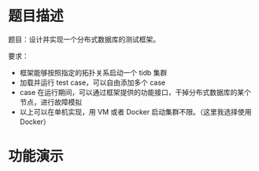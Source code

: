 # 题目描述

题目：设计并实现一个分布式数据库的测试框架。



要求：

- 框架能够按照指定的拓扑关系启动一个 tidb 集群
- 加载并运行 test case，可以自由添加多个 case
- case 在运行期间，可以通过框架提供的功能接口，干掉分布式数据库的某个节点，进行故障模拟
- 以上可以在单机实现，用 VM 或者 Docker 启动集群不限。（这里我选择使用Docker）



# 功能演示



